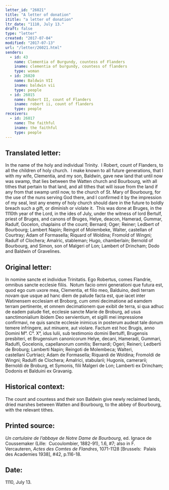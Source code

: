 ```yaml
---
letter_id: "26021"
title: "A letter of donation"
ititle: "a letter of donation"
ltr_date: "1110, July 13."
draft: false
type: "letter"
created: "2017-07-04"
modified: "2017-07-13"
url: "/letter/26021.html"
senders:
  - id: 43
    name: Clementia of Burgundy, countess of Flanders
    iname: clementia of burgundy, countess of flanders
    type: woman
  - id: 26020
    name: Baldwin VII
    iname: baldwin vii
    type: people
  - id: 26015
    name: Robert II, count of Flanders
    iname: robert ii, count of flanders
    type: people
receivers:
  - id: 26017
    name: The faithful
    iname: the faithful
    type: people
---
```

<h2> Translated letter:</h2><p>In the name of the holy and individual Trinity.&nbsp; I Robert, count of Flanders, to all the children of holy church.&nbsp; I make known to all future generations, that I with my wife, Clementia, and my son, Baldwin, gave new land that until now was swamp, that lies between the Watten church and Bourbourg, with all tithes that pertain to that land, and all tithes that will issue from the land if any from that swamp until now, to the church of St. Mary of Bourbourg, for the use of the nuns serving God there, and I confirmed it by the impression of my seal, lest any enemy of holy church should dare in the future to boldly breach such a gift, or diminish or violate it.&nbsp; This was done at Bruges, in the 1110th year of the Lord, in the ides of July, under the witness of lord Bertulf, priest of Bruges, and canons of Bruges, Helye, deacon, Hamerad, Gummar, Radulf, Gocelon, chaplains of the count; Bernard; Oger; Reiner; Ledbert of Bourbourg; Lambert Napin; Reingot of Molembeke, Walter, castellan of Courtray; Adam of Formasella; Riquard of Woldina; Fromold of Wingni; Radulf of Clochera; Amalric, stableman; Hugo, chamberlain; Bernold of Bourbourg, and Simon, son of Malgeri of Lon; Lambert of Drincham; Dodo and Baldwin of Gravelines.</p><h2 class="mt-4"> Original letter:</h2><p>In nomine sancte et individue Trinitatis. Ego Robertus, comes Flandrie, omnibus sancte ecclesie filiis.&nbsp; Notum facio omni generationi que futura est, quod ego cum uxore mea, Clementia, et filio meo, Balduino, dedi terram novam que usque ad hanc diem de palude facta est, que iacet inter Watinensem ecclesiam et Broborg, cum omni decimatione ad eamdem terram pertinente, et omnem decimationem que exibit de terra, si qua adhuc de eadem palude fiet, ecclesie sancte Marie de Broburg, ad usus sanctimonialium ibidem Deo servientium, et sigilli mei impressione confirmavi, ne quis sancte ecclesie inimicus in posterum audeat tale donum temere infringere, aut minuere, aut violare. Factum est hoc Brugis, anno Domini M°. C°. X°, idus Iulii, sub testimonio domini Bertulfl, Brugensis presbiteri, et Brugensium canonicorum Helye, decani, Hameradi, Gummari, Radulfi, Gocelonis, capellanorum comitis; Bernardi; Ogeri; Reineri; Ledberti de Broburg; Lamberti Napin; Reingoti de Molembeca; Walteri, castellani&nbsp;Curtriaci; Adam de Formasella; Riquardi de Woldina; Fromoldi de Wingni; Radulfi de Clochera; Amalrici, stabularii; Hugonis, camerarii; Bernoldi de Broburg, et Symonis, filii Malgeri de Lon; Lamberti ex Drincham; Dodonis et Balduini ex Gravanig.</p><h2 class="mt-4"> Historical context:</h2><p>The count and countess and their son Baldwin give newly reclaimed lands, dried marshes between Watten and Bourbourg, to the abbey of Bourbourg, with the relevant tithes.</p><h2 class="mt-4"> Printed source:</h2><p><i>Un cartulaire de l’abbaye de Notre Dame de Bourbourg</i>, ed. Ignace de Coussemaker (Lille:&nbsp; Cucoulombier, 1882-91), 1.6, #7; also in&nbsp;F. Vercauteren,&nbsp;<i>Actes des Comtes de Flandres</i>, 1071-1128 [Brussels:&nbsp; Palais des Academies 1938], #42, p.116-18.</p><p></p><h2 class="mt-4"> Date:</h2>1110, July 13.